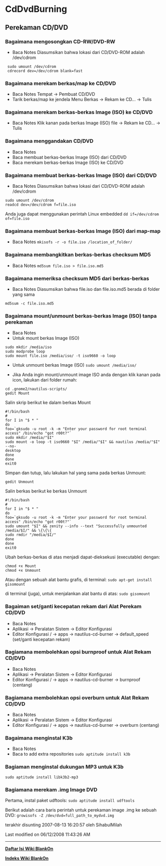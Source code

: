 # CdDvdBurning
## Perekaman CD/DVD
### Bagaimana mengosongkan CD-RW/DVD-RW
  * Baca Notes
  Diasumsikan bahwa lokasi dari CD/DVD-ROM adalah /dev/cdrom

```
 sudo umount /dev/cdrom
 cdrecord dev=/dev/cdrom blank=fast
```

### Bagaimana merekam berkas/map ke CD/DVD
   * Baca Notes
          Tempat -> Pembuat CD/DVD
   * Tarik berkas/map ke jendela
          Menu Berkas -> Rekam ke CD... -> Tulis

### Bagaimana merekam berkas-berkas Image (ISO) ke CD/DVD
   * Baca Notes
    Klik kanan pada berkas Image (ISO) file -> Rekam ke CD... -> Tulis

### Bagaimana menggandakan CD/DVD
   * Baca Notes
   * Baca membuat berkas-berkas Image (ISO) dari CD/DVD
   * Baca merekam berkas-berkas Image (ISO) ke CD/DVD

### Bagaimana membuat berkas-berkas Image (ISO) dari CD/DVD
   * Baca Notes
     Diasumsikan bahwa lokasi dari CD/DVD-ROM adalah /dev/cdrom

```
sudo umount /dev/cdrom
readcd dev=/dev/cdrom f=file.iso
```

   Anda juga dapat menggunakan perintah Linux embedded
`dd if=/dev/cdrom of=file.iso`

### Bagaimana membuat berkas-berkas Image (ISO) dari map-map
   * Baca Notes
`mkisofs -r -o file.iso /location_of_folder/`

### Bagaimana membangkitkan berkas-berkas checksum MD5
   * Baca Notes
`md5sum file.iso > file.iso.md5`

### Bagaimana memeriksa checksum MD5 dari berkas-berkas
   * Baca Notes
     Diasumsikan bahwa file.iso dan file.iso.md5 berada di folder yang sama

`md5sum -c file.iso.md5`

### Bagaimana mount/unmount berkas-berkas Image (ISO) tanpa perekaman
   * Baca Notes
   * Untuk mount berkas Image (ISO)

```
sudo mkdir /media/iso
sudo modprobe loop
sudo mount file.iso /media/iso/ -t iso9660 -o loop
```

   * Untuk unmount berkas Image (ISO)
`sudo umount /media/iso/`

   * Jika Anda ingin mount/unmount image ISO anda dengan klik kanan pada icon, lakukan dari folder rumah:

```
cd .gnome2/nautilus-scripts/
gedit Mount
``` 

Salin skrip berikut ke dalam berkas Mount


```
#!/bin/bash
#
for I in "$ * "
do
foo=`gksudo -u root -k -m "Enter your password for root terminal access" /bin/echo "got r00t?"`
sudo mkdir /media/"$I"
sudo mount -o loop -t iso9660 "$I" /media/"$I" && nautilus /media/"$I" --no-
desktop
done
done
exit0
```

Simpan dan tutup, lalu lakukan hal yang sama pada berkas Unmount:

`gedit Unmount`

Salin berkas berikut ke berkas Unmount
```
#!/bin/bash 
# 
for I in "$ * " 
do 
foo=`gksudo -u root -k -m "Enter your password for root terminal access" /bin/echo "got r00t?"` 
sudo umount "$I" && zenity --info --text "Successfully unmounted /media/$I/" && \{\{\{
sudo rmdir "/media/$I/" 
done 
done 
exit0
```


Ubah berkas-berkas di atas menjadi dapat-dieksekusi (executable) dengan:

```
chmod +x Mount
chmod +x Unmount
```

Atau dengan sebuah alat bantu grafis, di terminal:
`sudo apt-get install gisomount`

di terminal (juga), untuk menjalankan alat bantu di atas:
`sudo gisomount`

### Bagaiman set/ganti kecepatan rekam dari Alat Perekam CD/DVD
   * Baca Notes
   * Aplikasi -> Peralatan Sistem -> Editor Konfigurasi
   * Editor Konfigurasi
          / -> apps -> nautilus-cd-burner -> default_speed (set/ganti
          kecepatan rekam)

### Bagiamana membolehkan opsi burnproof untuk Alat Rekam CD/DVD
   * Baca Notes
   * Aplikasi -> Peralatan Sistem -> Editor Konfigurasi
   * Editor Konfigurasi
          / -> apps -> nautilus-cd-burner -> burnproof (centang)

### Bagiamana membolehkan opsi overburn untuk Alat Rekam CD/DVD
   * Baca Notes
   * Aplikasi -> Peralatan Sistem -> Editor Konfigurasi
   * Editor Konfigurasi
          / -> apps -> nautilus-cd-burner -> overburn (centang)

### Bagaimana menginstal K3b
   * Baca Notes
   * Baca to add extra repositories
`sudo aptitude install k3b`

### Bagiaman menginstal dukungan MP3 untuk K3b
`sudo aptitude install libk3b2-mp3`

### Bagiamana merekam .img Image DVD
Pertama, instal paket udftools:
`sudo aptitude install udftools`

Berikut adalah cara baris perintah untuk perekaman image .img ke sebuah DVD:
`growisofs -Z /dev/dvd=full_path_to_mydvd.img`

terakhir disunting 2007-08-13 16:20:57 oleh SihabulMilah

Last modified on 06/12/2008 11:43:26 AM
 
---
[**Daftar Isi Wiki BlankOn**](/wiki/DaftarIsi/index.html)
 
[**Indeks Wiki BlankOn**](/wiki/Indeks.html)
